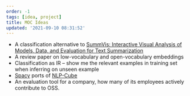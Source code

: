 ```yaml
---
order: -1
tags: [idea, project]
title: MOC Ideas
updated: '2021-09-10 08:31:52'
---
```


- A classification alternative to [SummVis: Interactive Visual Analysis of Models, Data, and Evaluation for Text Summarization](https://arxiv.org/abs/2104.07605)
- A review paper on low-vocabulary and open-vocabulary embeddings
- Classification as IR – show me the relevant examples in training set when inferring on unseen example
- [Spacy](https://spacy.io/) ports of [NLP-Cube](https://github.com/adobe/NLP-Cube)
- An evaluation tool for a company, how many of its employees actively contribute to OSS.
